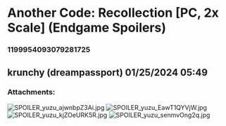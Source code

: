 # Another Code: Recollection [PC, 2x Scale] (Endgame Spoilers)
### 1199954093079281725
## krunchy (dreampassport) 01/25/2024 05:49 

> 
### Attachments: 
![SPOILER_yuzu_ajwnbpZ3Ai.jpg](https://yuzudiscordbackup.s3.us-west-2.amazonaws.com/files-media/1199954093079281725_SPOILER_yuzu_ajwnbpZ3Ai.jpg)
![SPOILER_yuzu_EawT1QYVjW.jpg](https://yuzudiscordbackup.s3.us-west-2.amazonaws.com/files-media/1199954093079281725_SPOILER_yuzu_EawT1QYVjW.jpg)
![SPOILER_yuzu_kjZOeURK5R.jpg](https://yuzudiscordbackup.s3.us-west-2.amazonaws.com/files-media/1199954093079281725_SPOILER_yuzu_kjZOeURK5R.jpg)
![SPOILER_yuzu_senmvOng2q.jpg](https://yuzudiscordbackup.s3.us-west-2.amazonaws.com/files-media/1199954093079281725_SPOILER_yuzu_senmvOng2q.jpg)

